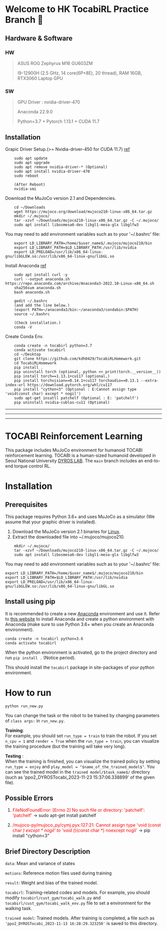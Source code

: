 # Welcome to HK TocabiRL Practice Branch 🐯
## Hardware & Software
### HW
> ASUS ROG Zephyrus M16 GU603ZM
> 
> I9-12900H (2.5 GHz, 14 core(6P+8E), 20 thread), RAM 16GB, RTX3060 Laptop GPU
### SW
> GPU Driver : nvidia-driver-470
> 
> Anaconda 22.9.0
> 
> Python=3.7 + Pytorch 1.13.1 + CUDA 11.7


## **Installation**
Grapic Driver Setup.(>= Nvidia-driver-450 for CUDA 11.7) [ref](https://www.oofbird.me/77)
```
    sudo apt update
    sudo apt upgrade
    sudo apt remove nvidia-driver-* (Optional)
    sudo apt install nvidia-driver-470
    sudo reboot

    (After Reboot)
    nvidia-smi
```

Download the MuJoCo version 2.1 and Dependencies.
```
    cd ~/Downloads
    wget https://mujoco.org/download/mujoco210-linux-x86_64.tar.gz
    mkdir ~/.mujoco/
    tar -xzvf ~/Downloads/mujoco210-linux-x86_64.tar.gz -C ~/.mujoco/
    sudo apt install libosmesa6-dev libgl1-mesa-glx libglfw3
```

You may need to add environment variables such as to your '~/.bashrc' file:
```
    export LD_LIBRARY_PATH=/home/$user_name$/.mujoco/mujoco210/bin
    export LD_LIBRARY_PATH=$LD_LIBRARY_PATH:/usr/lib/nvidia
    export LD_PRELOAD=/usr/lib/x86_64-linux-gnu/libGLEW.so:/usr/lib/x86_64-linux-gnu/libGL.so
```

Install Anaconda [ref](https://jongsky.tistory.com/21)
```
    sudo apt install curl -y
    curl --output anaconda.sh https://repo.anaconda.com/archive/Anaconda3-2022.10-Linux-x86_64.sh
    sha256sum anaconda.sh
    bash anaconda.sh

    gedit ~/.bashrc
    (and add the line below.)
    (export PATH=~/anaconda3/bin:~/anaconda3/condabin:$PATH)
    source ~/.bashrc

    (Check installation.)
    conda -V
```

Create Conda Env.
```
    conda create -n tocabirl python=3.7
    conda activate tocabirl
    cd ~/Desktop
    git clone https://github.com/kdh0429/TocabiRLHomework.git
    cd TocabiRLHomework
    pip install .
    pip uninstall torch (optional, python << print(torch.__version__))
    pip install torch==1.13.1+cu117 (optional,)
    pip install torchvision==0.14.1+cu117 torchaudio==0.13.1 --extra-index-url https://download.pytorch.org/whl/cu117
    pip install "cython<3" (Optional : E:Cannot assign type 'void(const char) except * nogil')
    sudo apt-get insatll patchelf (Optional : E: 'patchelf')
    pip uninstall nvidia-cublas-cu11 (Optional)
```

---
---
---


# TOCABI Reinforcement Learning
This package includes MuJoCo environment for humanoid TOCABI reinforcement learning. TOCABI is a human-sized humanoid developed in Seoul National University [DYROS LAB](http://dyros.snu.ac.kr/). The `main` branch includes an end-to-end torque control RL. 

# **Installation**
## **Prerequisites**
This package requires Python 3.6+ and uses MuJoCo as a simulator (We assume that your graphic driver is installed).
1. Download the MuJoCo version 2.1 binaries for [Linux](https://mujoco.org/download/mujoco210-linux-x86_64.tar.gz).
2. Extract the downloaded file into ~/.mujoco/mujoco210.
```
    mkdir ~/.mujoco/
    tar -xzvf ~/Downloads/mujoco210-linux-x86_64.tar.gz -C ~/.mujoco/
    sudo apt install libosmesa6-dev libgl1-mesa-glx libglfw3
```

You may need to add environment variables such as to your '~/.bashrc' file:

    export LD_LIBRARY_PATH=/home/$user_name$/.mujoco/mujoco210/bin
    export LD_LIBRARY_PATH=$LD_LIBRARY_PATH:/usr/lib/nvidia
    export LD_PRELOAD=/usr/lib/x86_64-linux-gnu/libGLEW.so:/usr/lib/x86_64-linux-gnu/libGL.so

## **Install using pip**

It is recommended to create a new [Anaconda](https://www.anaconda.com/download) environment and use it. Refer to [this website](https://jongsky.tistory.com/21) to install Anaconda and create a python environment with Anaconda (make sure to use Python 3.6+ when you create an Anaconda environment). 

    conda create -n tocabirl python=3.6
    conda activate tocabirl

When the python environment is activated, go to the project directory and run
`pip install .` (Notice period).

This should install the `tocabirl` package in site-packages of your python environment. 

# **How to run**
    python run_new.py

You can change the task or the robot to be trained by changing parameters of `class args:` in `run_new.py`.

**Training**:  
For example, you should set `run_type = train`  to train the robot. If you set `n_cpu = 1` and `render = True` when the `run_type = train`, you can visualize the training procedure (but the training will take very long). 

**Testing** :  
When the training is finished, you can visualize the trained policy by setting `run_type = enjoy` and `play_model = "$name_of_the_trained_model$"`. You can see the trained model in the `trained model/$task_name$/` directory (such as 'ppo2_DYROSTocabi_2023-11-23 15:37:06.338899' of the given file).

## **Possible Errors**

1) <span style="color:red">FileNotFoundError: [Errno 2] No such file or directory: 'patchelf': 'patchelf'</span> &rarr; sudo apt-get install patchelf

2) <span style="color:red">/mujoco-py/mujoco_py/cymj.pyx:127:21: Cannot assign type 'void (const char *) except * nogil' to 'void (*)(const char *) noexcept nogil'</span> &rarr; pip install "cython<3"


## Brief Directory Description
`data`: Mean and variance of states

`motions`: Reference motion files used during training

`result`: Weight and bias of the trained model.

`tocabirl`: Training-related codes and models. For example, you should modify `tocabirl/cust_gym/tocabi_walk.py` and `tocabirl/cust_gym/tocabi_walk_env.py` file to set a environment for the walking task.

`trained model`: Trained models. After training is completed, a file such as `'ppo2_DYROSTocabi_2023-11-13 16:28:29.323250'` is saved to this directory.



